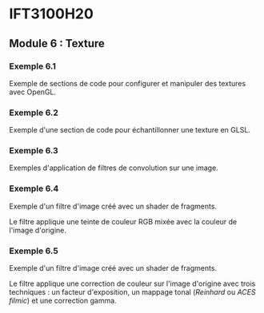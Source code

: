 # IFT3100H20

## Module 6 : Texture

### Exemple 6.1

Exemple de sections de code pour configurer et manipuler des textures avec OpenGL.

### Exemple 6.2

Exemple d'une section de code pour échantillonner une texture en GLSL.

### Exemple 6.3

Exemples d'application de filtres de convolution sur une image.

### Exemple 6.4

Exemple d'un filtre d'image créé avec un shader de fragments.

Le filtre applique une teinte de couleur RGB mixée avec la couleur de l'image d'origine.

### Exemple 6.5

Exemple d'un filtre d'image créé avec un shader de fragments.

Le filtre applique une correction de couleur sur l'image d'origine avec trois techniques : un facteur d'exposition, un mappage tonal (*Reinhard* ou *ACES filmic*) et une correction gamma.

